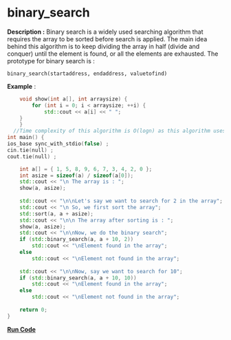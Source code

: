 # binary_search
**Description :** Binary search is a widely used searching algorithm that requires the array to be sorted before search is applied. The main idea behind this algorithm is to keep dividing the array in half (divide and conquer) until the element is found, or all the elements are exhausted.
The prototype for binary search is :
```
binary_search(startaddress, endaddress, valuetofind)
  ```
**Example** :
```cpp
    void show(int a[], int arraysize) { 
        for (int i = 0; i < arraysize; ++i) { 
            std::cout << a[i] << " "; 
	}
    } 
  //Time complexity of this algorithm is O(logn) as this algorithm uses divide and conquer strategy.
int main() { 
ios_base sync_with_stdio(false) ;
cin.tie(null) ;
cout.tie(null) ;

    int a[] = { 1, 5, 8, 9, 6, 7, 3, 4, 2, 0 }; 
    int asize = sizeof(a) / sizeof(a[0]); 
    std::cout << "\n The array is : "; 
    show(a, asize); 
  
    std::cout << "\n\nLet's say we want to search for 2 in the array"; 
    std::cout << "\n So, we first sort the array"; 
    std::sort(a, a + asize); 
    std::cout << "\n\n The array after sorting is : "; 
    show(a, asize); 
    std::cout << "\n\nNow, we do the binary search"; 
    if (std::binary_search(a, a + 10, 2)) 
        std::cout << "\nElement found in the array"; 
    else
        std::cout << "\nElement not found in the array"; 
  
    std::cout << "\n\nNow, say we want to search for 10"; 
    if (std::binary_search(a, a + 10, 10)) 
        std::cout << "\nElement found in the array"; 
    else
        std::cout << "\nElement not found in the array"; 
  
    return 0; 
} 
```
**[Run Code](https://rextester.com/NVMTV62786)**
